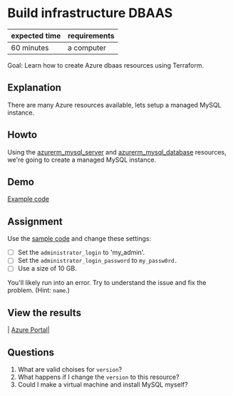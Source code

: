 # Build infrastructure DBAAS

|expected time|requirements|
|-------------|------------|
|60 minutes   |a computer  |

Goal: Learn how to create Azure dbaas resources using Terraform.

## Explanation

There are many Azure resources available, lets setup a managed MySQL instance.

## Howto

Using the [azurerm_mysql_server](https://registry.terraform.io/providers/hashicorp/azurerm/latest/docs/resources/mysql_server) and [azurerm_mysql_database](https://registry.terraform.io/providers/hashicorp/azurerm/latest/docs/resources/mysql_database) resources, we're going to create a managed MySQL instance.

## Demo

[Example code](https://github.com/robertdebock/terraform-azurerm-mysql-server)

## Assignment

Use the [sample code](https://github.com/robertdebock/terraform-azurerm-mysql-server) and change these settings:

- [ ] Set the `administrator_login` to 'my_admin'.
- [ ] Set the `administrator_login_password` to `my_passw0rd.`
- [ ] Use a size of 10 GB.

You'll likely run into an error. Try to understand the issue and fix the problem. (Hint: `name`.)

## View the results

| [Azure Portal](https://portal.azure.com/#blade/HubsExtension/BrowseResourceGroups)|

## Questions

1. What are valid choises for `version`?
2. What happens if I change the `version` to this resource?
3. Could I make a virtual machine and install MySQL myself?
